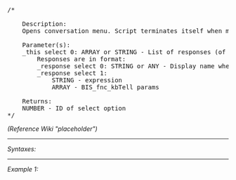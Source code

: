 <pre>/*

	Description:
	Opens conversation menu. Script terminates itself when menu selection is finished.

	Parameter(s):
	_this select 0: ARRAY or STRING - List of responses (of type ARRAY) or Menu name
		Responses are in format:
		_response select 0: STRING or ANY - Display name when STRING, otherwise used as default option when menu is closed without selecting anything.
		_response select 1:
			STRING - expression
			ARRAY - BIS_fnc_kbTell params

	Returns:
	NUMBER - ID of select option
*/</pre>

*(Reference Wiki "placeholder")*


---
*Syntaxes:*

<!-- [] call `BIS_fnc_kbMenu` -->

---
*Example 1:*

<!-- 
```sqf
[] call BIS_fnc_kbMenu;
``` -->